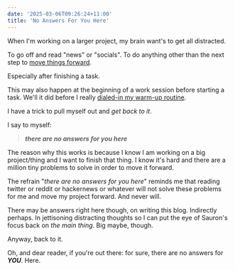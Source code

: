 ```yaml
---
date: '2025-03-06T09:26:24+11:00'
title: 'No Answers For You Here'
---
```


When I'm working on a larger project, my brain want's to get all distracted.

To go off and read "news" or "socials". To do anything other than the next step to [move things forward](/blog/posts/move-it-forward/).

Especially after finishing a task.

This may also happen at the beginning of a work session before starting a task. We'll it did before I really [dialed-in my warm-up routine](https://lovecraftcopywork.com/).

I have a trick to pull myself out and _get back to it_.

I say to myself:

> _**there are no answers for you here**_

The reason why this works is because I know I am working on a big project/thing and I want to finish that thing. I know it's hard and there are a million tiny problems to solve in order to move it forward.

The refrain "_there are no answers for you here_" reminds me that reading twitter or reddit or hackernews or whatever will not solve these problems for me and move my project forward. And never will.

There may be answers right here though, on writing this blog. Indirectly perhaps. In jettisoning distracting thoughts so I can put the eye of Sauron's focus back on _the main thing_. Big maybe, though.

Anyway, back to it.

Oh, and dear reader, if you're out there: for sure, there are no answers for **_YOU_**. Here.

